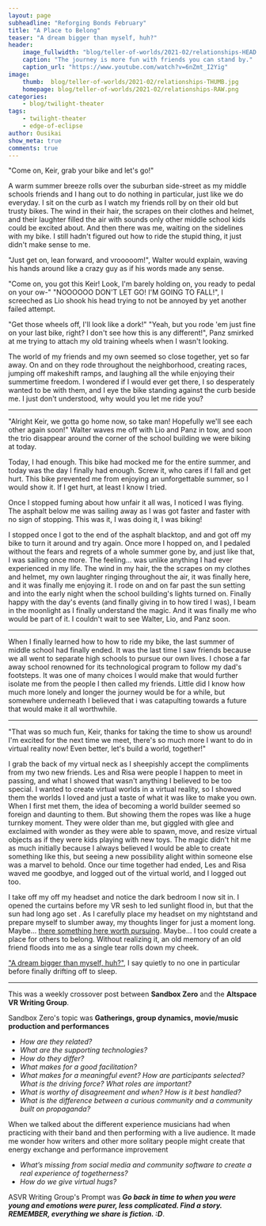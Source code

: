 ```yaml
---
layout: page
subheadline: "Reforging Bonds February"
title: "A Place to Belong"
teaser: "A dream bigger than myself, huh?"
header:
    image_fullwidth: "blog/teller-of-worlds/2021-02/relationships-HEAD.png"
    caption: "The journey is more fun with friends you can stand by."
    caption_url: "https://www.youtube.com/watch?v=6nZmt_I2Yig"
image:
    thumb:  blog/teller-of-worlds/2021-02/relationships-THUMB.jpg
    homepage: blog/teller-of-worlds/2021-02/relationships-RAW.png
categories:
    - blog/twilight-theater
tags:
    - twilight-theater
    - edge-of-eclipse
author: Ousikai
show_meta: true
comments: true
---
```


"Come on, Keir, grab your bike and let's go!"

A warm summer breeze rolls over the suburban side-street as my middle schools friends and I hang out to do nothing in particular, just like we do everyday. I sit on the curb as I watch my friends roll by on their old but trusty bikes. The wind in their hair, the scrapes on their clothes and helmet, and their laughter filled the air with sounds only other middle school kids could be excited about. And then there was me, waiting on the sidelines with my bike. I still hadn't figured out how to ride the stupid thing, it just didn't make sense to me. 

"Just get on, lean forward, and vrooooom!", Walter would explain, waving his hands around like a crazy guy as if his words made any sense. 

"Come on, you got this Keir! Look, I'm barely holding on, you ready to pedal on your ow-"
"NOOOOOO DON'T LET GO! I'M GOING TO FALL!", I screeched as Lio shook his head trying to not be annoyed by yet another failed attempt. 

"Get those wheels off, I'll look like a dork!"
"Yeah, but you rode 'em just fine on your last bike, right? I don't see how this is any different!", Panz smirked at me trying to attach my old training wheels when I wasn't looking.

The world of my friends and my own seemed so close together, yet so far away. On and on they rode throughout the neighborhood, creating races, jumping off makeshift ramps, and laughing all the while enjoying their summertime freedom. I wondered if I would ever get there, I so desperately wanted to be with them, and I eye the bike standing against the curb beside me. I just don't understood, why would you let me ride you?

-----

"Alright Keir, we gotta go home now, so take man! Hopefully we'll see each other again soon!" Walter waves me off with Lio and Panz in tow, and soon the trio disappear around the corner of the school building we were biking at today. 

Today, I had enough. This bike had mocked me for the entire summer, and today was the day I finally had enough. Screw it, who cares if I fall and get hurt. This bike prevented me from enjoying an unforgettable summer, so I would show it. If I get hurt, at least I know I tried.

Once I stopped fuming about how unfair it all was, I noticed I was flying. The asphalt below me was sailing away as I was got faster and faster with no sign of stopping. This was it, I was doing it, I was biking! 

I stopped once I got to the end of the asphalt blacktop, and and got off my bike to turn it around and try again. Once more I hopped on, and I pedaled without the fears and regrets of a whole summer gone by, and just like that, I was sailing once more. The feeling... was unlike anything I had ever experienced in my life. The wind in my hair, the the scrapes on my clothes and helmet, my own laughter ringing throughout the air, it was finally here, and it was finally me enjoying it. I rode on and on far past the sun setting and into the early night when the school building's lights turned on. Finally happy with the day's events (and finally giving in to how tired I was), I beam in the moonlight as I finally understand the magic. And it was finally me who would be part of it. I couldn't wait to see Walter, Lio, and Panz soon. 

-----

When I finally learned how to how to ride my bike, the last summer of middle school had finally ended. It was the last time I saw friends because we all went to separate high schools to pursue our own lives. I chose a far away school renowned for its technological program to follow my dad's footsteps. It was one of many choices I would make that would further isolate me from the people I then called my friends. Little did I know how much more lonely and longer the journey would be for a while, but somewhere underneath I believed that i was catapulting towards a future that would make it all worthwhile. 

-----

"That was so much fun, Keir, thanks for taking the time to show us around! I'm excited for the next time we meet, there's so much more I want to do in virtual reality now! Even better, let's build a world, together!"

I grab the back of my virtual neck as I sheepishly accept the compliments from my two new friends. Les and Risa were people I happen to meet in passing, and what I showed that wasn't anything I believed to be too special. I wanted to create virtual worlds in a virtual reality, so I showed them the worlds I loved and just a taste of what it was like to make you own. When I first met them, the idea of becoming a world builder seemed so foreign and daunting to them. But showing them the ropes was like a huge turnkey moment. They were older than me, but giggled with glee and exclaimed with wonder as they were able to spawn, move, and resize virtual objects as if they were kids playing with new toys. The magic didn't hit me as much initially because I always believed I would be able to create something like this, but seeing a new possibility alight within someone else was a marvel to behold. Once our time together had ended, Les and Risa waved me goodbye, and logged out of the virtual world, and I logged out too.

I take off my off my headset and notice the dark bedroom I now sit in. I opened the curtains before my VR sesh to led sunlight flood in, but that the sun had long ago set . As I carefully place my headset on my nightstand and prepare myself to slumber away, my thoughts linger for just a moment long. Maybe... [there something here worth pursuing]({{site.url}}{{site.baseurl}}/blog/perfecting-your-protagonist/the-wind-blows-over-me-part-4). Maybe... I too could create a place for others to belong. Without realizing it, an old memory of an old friend floods into me as a single tear rolls down my cheek.

["A dream bigger than myself, huh?"]({{site.url}}{{site.baseurl}}/blog/perfecting-your-protagonist/the-wind-blows-over-me-part-13), I say quietly to no one in particular before finally drifting off to sleep.

-----

This was a weekly crossover post between **Sandbox Zero** and the **Altspace VR Writing Group**. 

Sandbox Zero's topic was **Gatherings, group dynamics, movie/music production and performances**
* *How are they related?* 
* *What are the supporting technologies?* 
* *How do they differ?* 
* *What makes for a good facilitation?* 
* *What makes for a meaningful event?* *How are participants selected?* *What is the driving force?* *What roles are important?* 
* *What is worthy of disagreement and when?* *How is it best handled?* 
* *What is the difference between a curious community and a community built on propaganda?* 

When we talked about the different experience musicians had when practicing with their band and then performing with a live audience. It made me wonder how writers and other more solitary people might create that energy exchange and performance improvement 
* *What’s missing from social media and community software to create a real experience of togetherness?* 
* *How do we give virtual hugs?*

ASVR Writing Group's Prompt was ***Go back in time to when you were young and emotions were purer, less complicated. Find a story. REMEMBER, everything we share is fiction. :D***.


